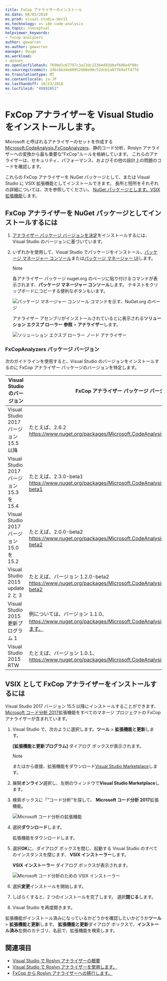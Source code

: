 ```yaml
---
title: FxCop アナライザーのインストール
ms.date: 08/03/2018
ms.prod: visual-studio-dev15
ms.technology: vs-ide-code-analysis
ms.topic: conceptual
helpviewer_keywords:
- fxcop analyzers
author: gewarren
ms.author: gewarren
manager: douge
ms.workload:
- dotnet
ms.openlocfilehash: 7690d1c67797c3a13dc22364d93d8af686e4f90c
ms.sourcegitcommit: 240c8b34e80952d00e90c52dcb1a077b9aff47f6
ms.translationtype: MT
ms.contentlocale: ja-JP
ms.lasthandoff: 10/23/2018
ms.locfileid: "49892052"
---
```

# <a name="install-fxcop-analyzers-in-visual-studio"></a>FxCop アナライザーを Visual Studio をインストールします。

Microsoft と呼ばれるアナライザーのセットを作成する[Microsoft.CodeAnalysis.FxCopAnalyzers](https://www.nuget.org/packages/Microsoft.CodeAnalysis.FxCopAnalyzers)、静的コード分析、Roslyn アナライザーへの変換から最も重要な"FxCop"ルールを格納しています。 これらのアナライザーは、セキュリティ、パフォーマンス、およびその他の設計上の問題のコードを確認します。

これらの FxCop アナライザーを NuGet パッケージとして、または Visual Studio に VSIX 拡張機能としてインストールできます。 長所と短所をそれぞれの詳細については、次を参照してください。 [NuGet パッケージとします。VSIX 拡張機能](roslyn-analyzers-overview.md#nuget-package-versus-vsix-extension)します。

## <a name="to-install-fxcop-analyzers-as-a-nuget-package"></a>FxCop アナライザーを NuGet パッケージとしてインストールするには

1. [アナライザー パッケージ バージョンを決定](#fxcopanalyzers-package-versions)をインストールするには、Visual Studio のバージョンに基づいています。

2. いずれかを使用して、Visual Studio でパッケージをインストール、[パッケージ マネージャー コンソール](/nuget/quickstart/install-and-use-a-package-in-visual-studio#package-manager-console)または[パッケージ マネージャー UI](/nuget/quickstart/install-and-use-a-package-in-visual-studio#package-manager-console)します。

   > [!NOTE]
   > 各アナライザー パッケージ nuget.org のページに貼り付けるコマンドが表示されます、**パッケージ マネージャー コンソール**します。 テキストをクリップボードにコピーする便利なボタンもいます。
   >
   > ![パッケージ マネージャー コンソール コマンドを示す、NuGet.org のページ](media/nuget-package-manager-command.png)

   アナライザー アセンブリがインストールされているとに表示される**ソリューション エクスプ ローラー** **参照** > **アナライザー**します。

   ![ソリューション エクスプ ローラー ノード アナライザー](media/solution-explorer-analyzers-node.png)

### <a name="fxcopanalyzers-package-versions"></a>FxCopAnalyzers パッケージ バージョン

次のガイドラインを使用すると、Visual Studio のバージョンをインストールするのに FxCop アナライザー パッケージのバージョンを特定します。

| Visual Studio のバージョン | FxCop アナライザー パッケージ バージョン |
| - | - |
| Visual Studio 2017 バージョン 15.5 以降 | たとえば、2.6.2 https://www.nuget.org/packages/Microsoft.CodeAnalysis.FxCopAnalyzers/2.6.2 |
| Visual Studio 2017 バージョン 15.3 を 15.4 | たとえば、2.3.0-beta1 https://www.nuget.org/packages/Microsoft.CodeAnalysis.FxCopAnalyzers/2.3.0-beta1 |
| Visual Studio 2017 バージョン 15.0 を 15.2 | たとえば、2.0.0-beta2 https://www.nuget.org/packages/Microsoft.CodeAnalysis.FxCopAnalyzers/2.0.0-beta2 |
| Visual Studio 2015 update 2 と 3 | たとえば、バージョン 1.2.0-beta2 https://www.nuget.org/packages/Microsoft.CodeAnalysis.FxCopAnalyzers/1.2.0-beta2 |
| Visual Studio 2015 更新プログラム 1 | 例については、バージョン 1.1.0、 https://www.nuget.org/packages/Microsoft.CodeAnalysis.FxCopAnalyzers/1.1します。 |
| Visual Studio 2015 RTW | たとえば、バージョン 1.0.1、 https://www.nuget.org/packages/Microsoft.CodeAnalysis.FxCopAnalyzers/1.0.1 |

## <a name="to-install-fxcop-analyzers-as-a-vsix"></a>VSIX として FxCop アナライザーをインストールするには

Visual Studio 2017 バージョン 15.5 以降にインストールすることができます、 [Microsoft コード分析 2017](https://marketplace.visualstudio.com/items?itemName=VisualStudioPlatformTeam.MicrosoftCodeAnalysis2017)拡張機能をすべてのマネージ プロジェクトの FxCop アナライザーが含まれています。

1. Visual Studio で、次のように選択します。**ツール** > **拡張機能と更新**します。

   **[拡張機能と更新プログラム]** ダイアログ ボックスが表示されます。

   > [!NOTE]
   > またはから直接、拡張機能をダウンロード[Visual Studio Marketplace](https://marketplace.visualstudio.com/items?itemName=VisualStudioPlatformTeam.MicrosoftCodeAnalysis2017)します。

1. 展開**オンライン**選択し、左側のウィンドウで**Visual Studio Marketplace**します。

1. 検索ボックスに「"コード分析"を探して、 **Microsoft コード分析 2017**拡張機能。

   ![Microsoft コード分析の拡張機能](media/extensions-and-updates-code-analysis.png)

1. 選択**ダウンロード**します。

   拡張機能をダウンロードします。

1. 選択**OK**に、ダイアログ ボックスを閉じ、起動する Visual Studio のすべてのインスタンスを閉じます、 **VSIX インストーラー**します。

   **VSIX インストーラー**  ダイアログ ボックスが表示されます。

   ![Microsoft コード分析のための VSIX インストーラー](media/vsix-installer-code-analysis.png)

1. 選択**変更**インストールを開始します。

1. しばらくすると、2 つのインストールを完了します。 選択**閉じる**します。

1. Visual Studio を再度開きます。

拡張機能がインストール済みになっているかどうかを確認したいかどうか**ツール** > **拡張機能と更新**します。 **拡張機能と更新**ダイアログ ボックスで、**インストール済み**左側のカテゴリ、名前で、拡張機能を検索します。

## <a name="see-also"></a>関連項目

- [Visual Studio で Roslyn アナライザーの概要](../code-quality/roslyn-analyzers-overview.md)
- [Visual Studio で Roslyn アナライザーを使用します。](../code-quality/use-roslyn-analyzers.md)
- [FxCop から Roslyn アナライザーへの移行します。](../code-quality/fxcop-analyzers.yml)